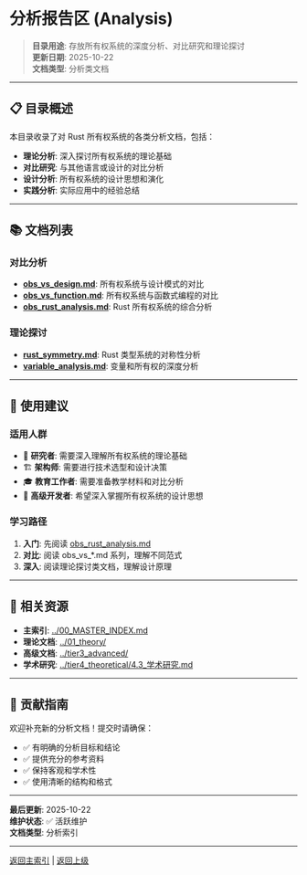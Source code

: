 # 分析报告区 (Analysis)

> **目录用途**: 存放所有权系统的深度分析、对比研究和理论探讨  
> **更新日期**: 2025-10-22  
> **文档类型**: 分析类文档

---

## 📋 目录概述

本目录收录了对 Rust 所有权系统的各类分析文档，包括：

- **理论分析**: 深入探讨所有权系统的理论基础
- **对比研究**: 与其他语言或设计的对比分析
- **设计分析**: 所有权系统的设计思想和演化
- **实践分析**: 实际应用中的经验总结

---

## 📚 文档列表

### 对比分析

- **[obs_vs_design.md](./obs_vs_design.md)**: 所有权系统与设计模式的对比
- **[obs_vs_function.md](./obs_vs_function.md)**: 所有权系统与函数式编程的对比
- **[obs_rust_analysis.md](./obs_rust_analysis.md)**: Rust 所有权系统的综合分析

### 理论探讨

- **[rust_symmetry.md](./rust_symmetry.md)**: Rust 类型系统的对称性分析
- **[variable_analysis.md](./variable_analysis.md)**: 变量和所有权的深度分析

---

## 🎯 使用建议

### 适用人群

- 🔬 **研究者**: 需要深入理解所有权系统的理论基础
- 🏗️ **架构师**: 需要进行技术选型和设计决策
- 🎓 **教育工作者**: 需要准备教学材料和对比分析
- 💼 **高级开发者**: 希望深入掌握所有权系统的设计思想

### 学习路径

1. **入门**: 先阅读 [obs_rust_analysis.md](./obs_rust_analysis.md)
2. **对比**: 阅读 obs_vs_*.md 系列，理解不同范式
3. **深入**: 阅读理论探讨类文档，理解设计原理

---

## 🔗 相关资源

- **主索引**: [../00_MASTER_INDEX.md](../00_MASTER_INDEX.md)
- **理论文档**: [../01_theory/](../01_theory/)
- **高级文档**: [../tier3_advanced/](../tier3_advanced/)
- **学术研究**: [../tier4_theoretical/4.3_学术研究.md](../tier4_theoretical/4.3_学术研究.md)

---

## 📝 贡献指南

欢迎补充新的分析文档！提交时请确保：

- ✅ 有明确的分析目标和结论
- ✅ 提供充分的参考资料
- ✅ 保持客观和学术性
- ✅ 使用清晰的结构和格式

---

**最后更新**: 2025-10-22  
**维护状态**: ✅ 活跃维护  
**文档类型**: 分析索引

---

[返回主索引](../00_MASTER_INDEX.md) | [返回上级](../)

